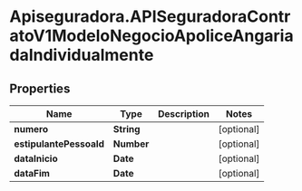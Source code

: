 # Apiseguradora.APISeguradoraContratoV1ModeloNegocioApoliceAngariadaIndividualmente

## Properties
Name | Type | Description | Notes
------------ | ------------- | ------------- | -------------
**numero** | **String** |  | [optional] 
**estipulantePessoaId** | **Number** |  | [optional] 
**dataInicio** | **Date** |  | [optional] 
**dataFim** | **Date** |  | [optional] 


